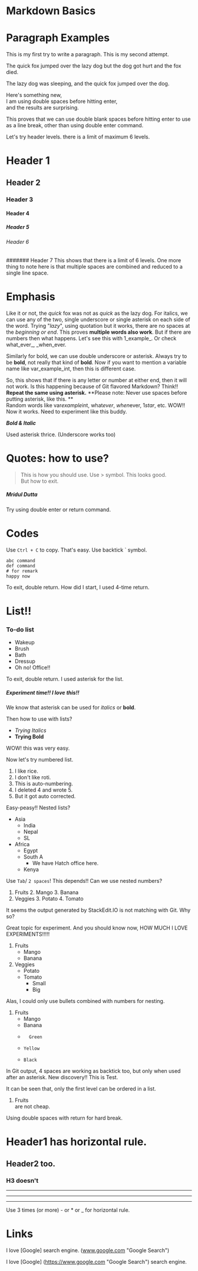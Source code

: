 # Markdown Basics

# Paragraph Examples
This is my first try to write a paragraph.
This is my second attempt.

The quick fox jumped over the lazy dog
but the dog got hurt
and the fox died.



The lazy dog was sleeping, and the quick fox jumped over the dog.

Here's something new,  
I am using double spaces before hitting enter,  
and the results are surprising.

This proves that we can use double blank spaces before hitting enter to use as a line break, other than using double enter command.

Let's try header levels. there is a limit of maximum 6 levels.
# Header 1
## Header 2
### Header 3

#### Header 4


##### Header 5

###### Header 6
####### Header 7
This shows that there is a limit of 6 levels.
One more thing to note here is that multiple spaces are combined and reduced to a single line space.
# Emphasis
Like it or not, the _quick_ fox was not as *quick* as the lazy dog. For italics, we can use any of the two, single underscore or single asterisk on each side of the word. Trying "_lazy_", using quotation but it works, there are no spaces at the _beginning or end_. This proves **multiple words also work**. But if there are numbers then what happens. Let's see this with 1_example_. Or check what_ever_, _when_ever.

Similarly for bold, we can use double underscore or asterisk. Always try to be __bold__, not really that kind of **bold**.
Now if you want to mention a variable name like var_example_int, then this is different case.

So, this shows that if there is any letter or number at either end, then it will not work. Is this happening because of Git flavored Markdown? Think!!  
**Repeat the same using asterisk.**
**Please note: Never use spaces before putting asterisk, like this. **  
Random words like var*example*int, what*ever*, *when*ever, 1*star*, etc. WOW!! Now it works. Need to experiment like this buddy.

***Bold & Italic***

Used asterisk thrice. (Underscore works too)
# Quotes: how to use?
> This is how you should use. Use > symbol.
> This looks good.  
> But how to exit.


##### _Mridul Dutta_


Try using double enter or return command.

# Codes
Use `Ctrl + C` to copy. That's easy. Use backtick ` symbol.

    abc command
    def command
    # for remark
    happy now

To exit, double return. How did I start, I used 4-time return.
# List!!
### To-do list
* Wakeup
* Brush
* Bath
* Dressup
* Oh no! Office!!

To exit, double return. I used asterisk for the list.

##### Experiment time!! I love this!!
We know that asterisk can be used for *italics* or **bold**.

Then how to use with lists?

* *Trying Italics*
* **Trying Bold**

WOW! this was very easy.

Now let's try numbered list.
1. I like rice.
2. I don't like roti.
3. This is auto-numbering.
4. I deleted 4 and wrote 5.
5. But it got auto corrected.

Easy-peasy!! Nested lists?

* Asia
	* India
	* Nepal
	* SL
* Africa
	* Egypt
	* South A
		* We have Hatch office here.
	* Kenya

Use `Tab`/ `2 spaces`! This depends!!
Can we use nested numbers?

1. Fruits
	2. Mango
	3. Banana
2. Veggies
	3. Potato
	4. Tomato

It seems the output generated by StackEdit.IO is not matching with Git. Why so?

Great topic for experiment. And you should know now, HOW MUCH I LOVE EXPERIMENTS!!!!!

1. Fruits
	* Mango
	* Banana
2. Veggies
	* Potato
	* Tomato
		* Small
		* Big

Alas, I could only use bullets combined with numbers for nesting.

1. Fruits
	  * Mango
	  * Banana
    *   	Green
    *     Yellow
    *     Black

In Git output, 4 spaces are working as backtick too, but only when used after an asterisk. New discovery!!
    This is Test.

It can be seen that, only the first level can be ordered in a list.

1. Fruits  
are not cheap.

Using double spaces with return for hard break.
# Header1 has horizontal rule.
## Header2 too.
### H3 doesn't
---
***
___
Use 3 times (or more) - or * or _ for horizontal rule.


# Links
I love [Google] search engine. (www.google.com "Google Search")

I love [Google] (https://www.google.com "Google Search") search engine.
<!--stackedit_data:
eyJoaXN0b3J5IjpbLTUzMDk4NDA0MSwtMTMzODkwMTI3MSwtMT
g3MjI4OTQ3NywyMDI3MjA2NDUyLDk2ODA2NDA5MSw3MjE2MzEz
ODYsMTcwMTIyMjkwMiwxOTI0NTI3NjEwLDE1NjMyNTk2MDQsNT
E1MDQ1ODY0LC0yNDc5OTI0OTAsMTU2OTA3NTAxNywxMTMzMjQw
Njc0LDEyNzg2OTI5NDFdfQ==
-->